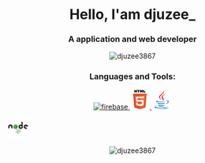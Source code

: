 <h1 align="center">Hello, I'am djuzee_</h1>
<h3 align="center">A application and web developer</h3>

<p align="center"> <img src="https://komarev.com/ghpvc/?username=djuzee3867&label=Profile%20views&color=0e75b6&style=flat" alt="djuzee3867" /> </p>

<h3  align="center">Languages and Tools:</h3>
<p align="center" >  <a href="https://firebase.google.com/" target="_blank" rel="noreferrer"> <img src="https://www.vectorlogo.zone/logos/firebase/firebase-icon.svg" alt="firebase" width="40" height="40"/> </a> <a href="https://www.w3.org/html/" target="_blank" rel="noreferrer"> <img src="https://raw.githubusercontent.com/devicons/devicon/master/icons/html5/html5-original-wordmark.svg" alt="html5" width="40" height="40"/> </a> <a href="https://www.java.com" target="_blank" rel="noreferrer"> <img src="https://raw.githubusercontent.com/devicons/devicon/master/icons/java/java-original.svg" alt="java" width="40" height="40"/> </a> <a href="https://developer.mozilla.org/en-US/docs/Web/JavaScript" target="_blank" rel="noreferrer">

  </a> <a href="https://nodejs.org" target="_blank" rel="noreferrer"> 
  <img src="https://raw.githubusercontent.com/devicons/devicon/master/icons/nodejs/nodejs-original-wordmark.svg" alt="nodejs" width="40" height="40"/> </a> </p>

<p align="center"><img align="center" src="https://github-readme-streak-stats.herokuapp.com/?user=djuzee3867&" alt="djuzee3867" /></p>

